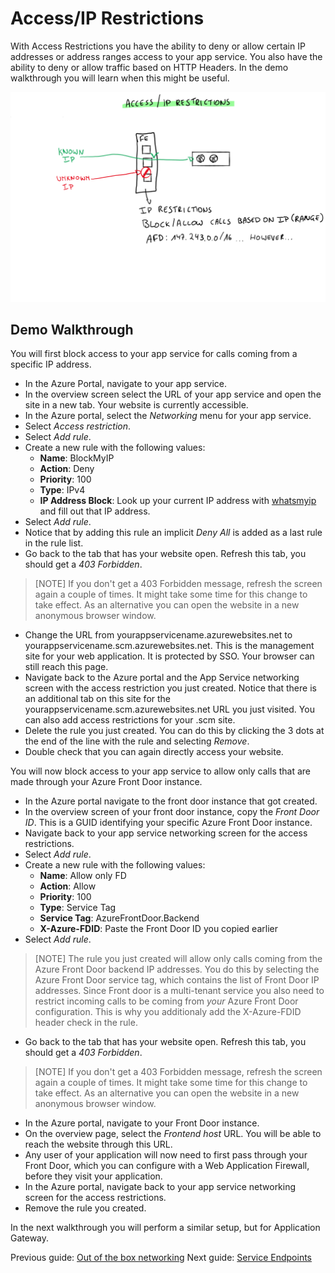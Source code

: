 # Access/IP Restrictions

With Access Restrictions you have the ability to deny or allow certain IP addresses or address ranges access to your app service. You also have the ability to deny or allow traffic based on HTTP Headers. In the demo walkthrough you will learn when this might be useful.

![Access Restrictions](../media/access%20restrictions.svg)

## Demo Walkthrough

You will first block access to your app service for calls coming from a specific IP address.

- In the Azure Portal, navigate to your app service.
- In the overview screen select the URL of your app service and open the site in a new tab. Your website is currently accessible.
- In the Azure portal, select the _Networking_ menu for your app service.
- Select _Access restriction_.
- Select _Add rule_.
- Create a new rule with the following values:
  - **Name**: BlockMyIP
  - **Action**: Deny
  - **Priority**: 100
  - **Type**: IPv4
  - **IP Address Block**: Look up your current IP address with [whatsmyip](https://www.whatsmyip.org/) and fill out that IP address.
- Select _Add rule_.
- Notice that by adding this rule an implicit _Deny All_ is added as a last rule in the rule list.
- Go back to the tab that has your website open. Refresh this tab, you should get a _403 Forbidden_.

> [NOTE]
> If you don't get a 403 Forbidden message, refresh the screen again a couple of times. It might take some time for this change to take effect.
> As an alternative you can open the website in a new anonymous browser window.

- Change the URL from yourappservicename.azurewebsites.net to yourappservicename.scm.azurewebsites.net. This is the management site for your web application. It is protected by SSO. Your browser can still reach this page.
- Navigate back to the Azure portal and the App Service networking screen with the access restriction you just created. Notice that there is an additional tab on this site for the yourappservicename.scm.azurewebsites.net URL you just visited. You can also add access restrictions for your .scm site.
- Delete the rule you just created. You can do this by clicking the 3 dots at the end of the line with the rule and selecting _Remove_.
- Double check that you can again directly access your website.

You will now block access to your app service to allow only calls that are made through your Azure Front Door instance.

- In the Azure portal navigate to the front door instance that got created.
- In the overview screen of your front door instance, copy the _Front Door ID_. This is a GUID identifying your specific Azure Front Door instance.
- Navigate back to your app service networking screen for the access restrictions.
- Select _Add rule_.
- Create a new rule with the following values:
  - **Name**: Allow only FD
  - **Action**: Allow
  - **Priority**: 100
  - **Type**: Service Tag
  - **Service Tag**: AzureFrontDoor.Backend
  - **X-Azure-FDID**: Paste the Front Door ID you copied earlier
- Select _Add rule_.

> [NOTE]
> The rule you just created will allow only calls coming from the Azure Front Door backend IP addresses. You do this by selecting the Azure Front Door service tag, which contains the list of Front Door IP addresses.
> Since Front door is a multi-tenant service you also need to restrict incoming calls to be coming from _your_ Azure Front Door configuration. This is why you additionaly add the X-Azure-FDID header check in the rule.

- Go back to the tab that has your website open. Refresh this tab, you should get a _403 Forbidden_.

> [NOTE]
> If you don't get a 403 Forbidden message, refresh the screen again a couple of times. It might take some time for this change to take effect.
> As an alternative you can open the website in a new anonymous browser window.

- In the Azure portal, navigate to your Front Door instance.
- On the overview page, select the _Frontend host_ URL. You will be able to reach the website through this URL.
- Any user of your application will now need to first pass through your Front Door, which you can configure with a Web Application Firewall, before they visit your application.
- In the Azure portal, navigate back to your app service networking screen for the access restrictions.
- Remove the rule you created.

In the next walkthrough you will perform a similar setup, but for Application Gateway.

Previous guide: [Out of the box networking](01_outofthebox.md)
Next guide: [Service Endpoints](03_serviceendpoints.md)
